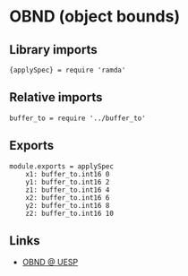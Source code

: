 # OBND (object bounds)

## Library imports

	{applySpec} = require 'ramda'


## Relative imports

	buffer_to = require '../buffer_to'


## Exports

	module.exports = applySpec
		x1: buffer_to.int16 0
		y1: buffer_to.int16 2
		z1: buffer_to.int16 4
		x2: buffer_to.int16 6
		y2: buffer_to.int16 8
		z2: buffer_to.int16 10


## Links

- [OBND @ UESP](http://www.uesp.net/wiki/Tes5Mod:Mod_File_Format/OBND_Field)
